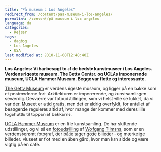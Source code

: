 ```yaml
---
title: "På museum i Los Angeles"
redirect_from: /content/paa-museum-i-los-angeles/
permalink: /content/på-museum-i-los-angeles
language: da
categories:
  - Rejser
tags:
  - dagbog
  - Los Angeles
  - USA
last_modified_at: 2010-11-08T12:48:40Z
---
```


**Los Angeles: Vi har besøgt to af de bedste kunstmuseer i Los Angeles. Verdens rigeste museum, The Getty Center, og UCLAs imponerende museum, UCLA Hammer Museum. Begge var flotte og interessante.**

[The Getty Museum](http://www.getty.edu/) er verdens rigeste museum, og ligger på en bakke som et postmoderne fort. Arkitekturen er imponerende, og kunstsamlingen seværdig. Desværre var fotoudstillingen, som vi helst ville se lukket, da vi var der. Museet er altid gratis, men det er aldrig overfyldt, for antallet af besøgende reguleres altid af, hvor mange der kommer med deres lille togshuttle til toppen af bakkerne.

[UCLA Hammer Museum](http://www.getty.edu/) er en lille kunstsamling. De har skiftende udstillinger, og vi så en [fotoudstilling](http://www.hammer.ucla.edu/) af [Wolfgang Tilmans](http://en.wikipedia.org/wiki/Wolfgang_Tillmans), som er en verdensberømt fotograf, der både tager gode billeder - og mærkelige billeder. Museet er flot med en åben gård, hvor man kan sidde og være vigtig på en cafe.
